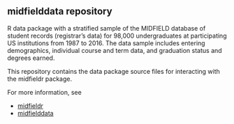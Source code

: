 
## midfielddata repository

R data package with a stratified sample of the MIDFIELD database of
student records (registrar’s data) for 98,000 undergraduates at
participating US institutions from 1987 to 2016. The data sample
includes entering demographics, individual course and term data, and
graduation status and degrees earned.

This repository contains the data package source files for interacting
with the midfieldr package.

For more information, see

  - [midfieldr](https://midfieldr.github.io/midfieldr/)
  - [midfielddata](https://midfieldr.github.io/midfielddata/)
